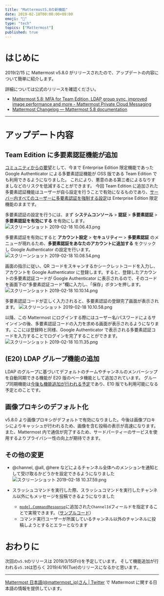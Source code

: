 ```yaml
---
title: "Mattermost5.8の新機能"
date: 2019-02-18T00:00:00+09:00
emoji: "📣"
type: "tech"
topics: ["Mattermost"]
published: true
---
```


# はじめに

2019/2/15 に Mattermost v5.8.0 がリリースされたので、アップデートの内容について簡単に紹介します。

詳細については公式のリリースを確認ください。

- [Mattermost 5\.8: MFA for Team Edition, LDAP group sync, improved image performance and more \- Mattermost Private Cloud Messaging](https://mattermost.com/blog/mattermost-5-8/)
- [Mattermost Changelog — Mattermost 5\.8 documentation](https://docs.mattermost.com/administration/changelog.html#release-v5-8)

---

# アップデート内容

## Team Edition に多要素認証機能が追加

[コミュニティからの要望](https://mattermost.uservoice.com/forums/306457-general/suggestions/19636537-make-mfa-part-of-the-team-edition)として、今まで Enterprise Edition 限定機能であった Google Authenticator による多要素認証機能が OSS 版である Team Edition でも利用できるようになりました。
これにより、悪意のある第三者によるなりすましなどのリスクを低減することができます。
今回 Team Edition に追加された多要素認証機能はユーザーが自ら設定を行うことで有効になるものであり、[サーバー内すべてのユーザーに多要素認証を強制する設定](https://docs.mattermost.com/deployment/auth.html#enforcing-mfa-e10)は Enterprise Edition 限定機能のままです。

多要素認証の設定を行うには、まず **システムコンソール** > **認証** > **多要素認証** > **多要素認証を有効にする** を有効にします。
![スクリーンショット 2019-02-18 10.06.43.png](https://qiita-image-store.s3.amazonaws.com/0/9891/0d2beab9-64f9-1db8-7409-5bbac5542e78.png)

多要素認証を有効にすると **アカウント設定** > **セキュリティー** > **多要素認証** のメニューが現れるため、**多要素認証をあなたのアカウントに追加する** をクリックし Google Authenticator の設定を行います。
![スクリーンショット 2019-02-18 10.08.54.png](https://qiita-image-store.s3.amazonaws.com/0/9891/68144a0b-d32d-5dd3-9215-b82521bbd977.png)

画面の指示に従い、QR コードをスキャンするかシークレットコードを入力し、アカウントを Google Authenticator に登録します。すると、登録したアカウントの多要素認証コードが Google Authenticator に表示されるので、そのコードを画面下の"多要素認証コード"欄に入力し、「保存」ボタンを押します。
![スクリーンショット 2019-02-18 10.10.14.png](https://qiita-image-store.s3.amazonaws.com/0/9891/376f306b-e18d-7c06-25e7-31dc161f9db6.png)

多要素認証コードが正しく入力されると、多要素認証の登録完了画面が表示されます。
![スクリーンショット 2019-02-18 10.10.58.png](https://qiita-image-store.s3.amazonaws.com/0/9891/8b22dc8f-d6d6-e852-0ace-a07a0a8c5ad2.png)

以降、この Mattermost にログインする際にはユーザー名/パスワードによるサインインの後、多要素認証コードの入力を求める画面が表示されるようになります。ここには登録時と同様、Google Authenticator で表示される多要素認証コードを入力することでログインを完了することができます。
![スクリーンショット 2019-02-18 10.11.35.png](https://qiita-image-store.s3.amazonaws.com/0/9891/84893711-59a9-79be-a055-6ed633dae5f7.png)

## (E20) LDAP グループ機能の追加

LDAP のグループに基づいてデフォルトのチームやチャンネルのメンバーシップを自動同期できる機能が E20 版のベータ機能として追加されています。
グループ同期機能は[今後も機能追加が行われる予定](https://forum.mattermost.org/t/ldap-group-sync-alpha-release/6351)であり、E10 版でも利用可能になる予定とのことです。

## 画像プロキシのデフォルト化

v5.8.0 より画像プロキシがデフォルトで有効になりました。今後は画像プロキシによりキャッシュが行われるため、画像を含む投稿の表示が高速になります。また、Mattermost 内で通信が完了するため、サードパーティーのサービスを使用するよりプライバシー性の向上が期待できます。

## その他の変更

- @channel, @all, @here などによるチャンネル全体へのメンションを通知として受け取るかどうかを設定できるようになりました
  ![スクリーンショット 2019-02-18 10.37.59.png](https://qiita-image-store.s3.amazonaws.com/0/9891/a06286ff-afe3-467d-2fdc-1df23f545022.png)

- スラッシュコマンドを実行した際、スラッシュコマンドを実行したチャンネル以外にもメッセージを投稿できるようになりました
  - [`model.CommandResponse`](https://github.com/mattermost/mattermost-server/blob/release-5.8/model/command_response.go#L24)に追加された`ChannelId`フィールドを指定することで実現できます。（[サンプルコード](https://gist.github.com/kaakaa/b040bcd0a6fdccc18b3daaea214c6112#file-mm_v5-8_response_to_other_channel-go)）
  - コマンド実行ユーザーが所属しているチャンネル以外のチャンネルに投稿しようとするとエラーとなります

# おわりに

次回の`v5.9`のリリースは 2019/3/15(Fri)を予定しています。
そして機能追加が行われる`v5.10`は恐らく 2019/4/16(Tue)のリリースになるかと思います。

---

[Mattermost 日本語\(@mattermost_jp\)さん \| Twitter](https://twitter.com/mattermost_jp?lang=ja) で Mattermost に関する日本語の情報を提供しています。
